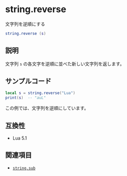 # string.reverse

文字列を逆順にする

```lua
string.reverse (s)
```

## 説明

文字列 `s` の各文字を逆順に並べた新しい文字列を返します。

## サンプルコード

```lua
local s = string.reverse("Lua")
print(s)  -- "auL"
```

この例では、文字列を逆順にしています。

## 互換性

- Lua 5.1

## 関連項目

- [`string.sub`](sub.md)